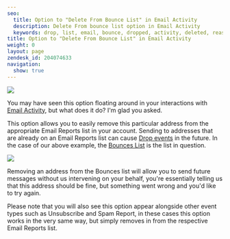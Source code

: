 ```yaml
---
seo:
  title: Option to "Delete From Bounce List" in Email Activity
  description: Delete From bounce list option in Email Activity
  keywords: drop, list, email, bounce, dropped, activity, deleted, reason, delete from bounce list, bounce list, bounced address
title: Option to "Delete From Bounce List" in Email Activity
weight: 0
layout: page
zendesk_id: 204074633
navigation:
  show: true
---
```


![]({{root_url}}/images/deletefrombouncelist.png)

 

You may have seen this option floating around in your interactions with [Email Activity](https://sendgrid.com/logs/index), but what does it do? I'm glad you asked. 

This option allows you to easily remove this particular address from the appropriate Email Reports list in your account. Sending to addresses that are already on an Email Reports list can cause [Drop events]({{root_url}}/Classroom/Track/Drops/drop_reason_bounced_address.html) in the future. In the case of our above example, the [Bounces List](https://sendgrid.com/bounces) is the list in question.

![]({{root_url}}/images/emailreports.gif)

Removing an address from the Bounces list will allow you to send future messages without us intervening on your behalf, you're essentially telling us that this address should be fine, but something went wrong and you'd like to try again. 

 

Please note that you will also see this option appear alongside other event types such as Unsubscribe and Spam Report, in these cases this option works in the very same way, but simply removes in from the respective Email Reports list. 
